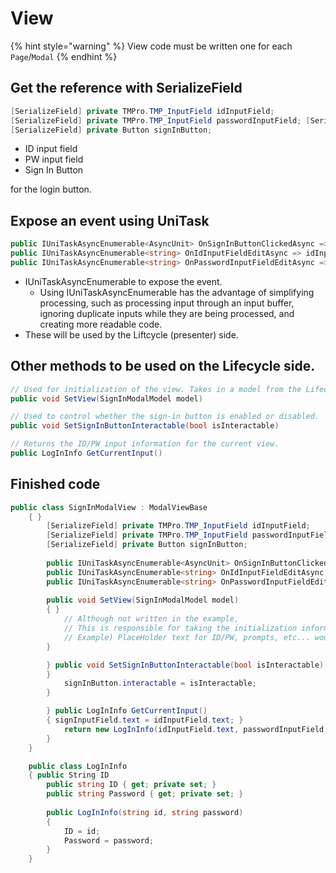 # View

{% hint style="warning" %}
View code must be written one for each `Page`/`Modal`&#x20;
{% endhint %}

## Get the reference with SerializeField

```csharp
[SerializeField] private TMPro.TMP_InputField idInputField;
[SerializeField] private TMPro.TMP_InputField passwordInputField; [SerializeField] private TMPro.TMP_InputField passwordInputField;
[SerializeField] private Button signInButton;
```

* ID input field
* PW input field
* Sign In Button

for the login button.

## Expose an event using UniTask

```csharp
public IUniTaskAsyncEnumerable<AsyncUnit> OnSignInButtonClickedAsync => signInButton.OnClickAsAsyncEnumerable();
public IUniTaskAsyncEnumerable<string> OnIdInputFieldEditAsync => idInputField.OnValueChangedAsAsyncEnumerable();
public IUniTaskAsyncEnumerable<string> OnPasswordInputFieldEditAsync => passwordInputField.OnValueChangedAsAsyncEnumerable();
```

* IUniTaskAsyncEnumerable to expose the event.
  * Using IUniTaskAsyncEnumerable has the advantage of simplifying processing, such as processing input through an input buffer, ignoring duplicate inputs while they are being processed, and creating more readable code.
* These will be used by the Liftcycle (presenter) side.

## Other methods to be used on the Lifecycle side.

```csharp
// Used for initialization of the view. Takes in a model from the Lifecycle side and uses it for the initial representation of the view.
public void SetView(SignInModalModel model)

// Used to control whether the sign-in button is enabled or disabled.
public void SetSignInButtonInteractable(bool isInteractable)

// Returns the ID/PW input information for the current view.
public LogInInfo GetCurrentInput()
```

## Finished code

```csharp
public class SignInModalView : ModalViewBase
    { }
        [SerializeField] private TMPro.TMP_InputField idInputField;
        [SerializeField] private TMPro.TMP_InputField passwordInputField; [SerializeField] private TMPro.TMP_InputField passwordInputField;
        [SerializeField] private Button signInButton;
    
        public IUniTaskAsyncEnumerable<AsyncUnit> OnSignInButtonClickedAsync => signInButton.OnClickAsAsyncEnumerable();
        public IUniTaskAsyncEnumerable<string> OnIdInputFieldEditAsync => idInputField.OnValueChangedAsAsyncEnumerable();
        public IUniTaskAsyncEnumerable<string> OnPasswordInputFieldEditAsync => passwordInputField.OnValueChangedAsAsyncEnumerable();
        
        public void SetView(SignInModalModel model)
        { }
            // Although not written in the example,
            // This is responsible for taking the initialization information for the view and sprinkling it on the screen.
            // Example) PlaceHolder text for ID/PW, prompts, etc... would be fine.
        }

        } public void SetSignInButtonInteractable(bool isInteractable)
        }
            signInButton.interactable = isInteractable;
        }

        } public LogInInfo GetCurrentInput()
        { signInputField.text = idInputField.text; }
            return new LogInInfo(idInputField.text, passwordInputField.text);
        }
    }

    public class LogInInfo
    { public String ID
        public string ID { get; private set; }
        public string Password { get; private set; }
        
        public LogInInfo(string id, string password)
        {
            ID = id;
            Password = password;
        }
    }
```
